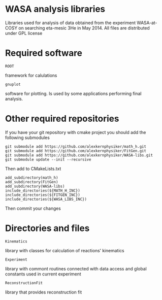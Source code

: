WASA analysis libraries
=======================
Libraries used for analysis of data obtained from the experiment WASA-at-COSY on searching eta-mesic 3He in May 2014.
All files are distributed under GPL license


Required software
=================
	ROOT
framework for calulations

	gnuplot
software for plotting. Is used by some applications performing final analysis.

Other required repositories
===========================
If you have your git repository with cmake project you should add the following submodules

    git submodule add https://github.com/alexkernphysiker/math_h.git
    git submodule add https://github.com/alexkernphysiker/FitGen.git
    git submodule add https://github.com/alexkernphysiker/WASA-libs.git
    git submodule update --init --recursive

Then add to CMakeLists.txt

    add_subdirectory(math_h)
    add_subdirectory(FitGen)
    add_subdirectory(WASA-libs)
    include_directories(${MATH_H_INC})
    include_directories(${FITGEN_INC})
    include_directories(${WASA_LIBS_INC})

Then commit your changes


Directories and files
=====================
	Kinematics
library with classes for calculation of reactions' kinematics

	Experiment
library with commont routines connected with data access and global constants used in current experiment

	ReconstructionFit
library that provides reconstruction fit

